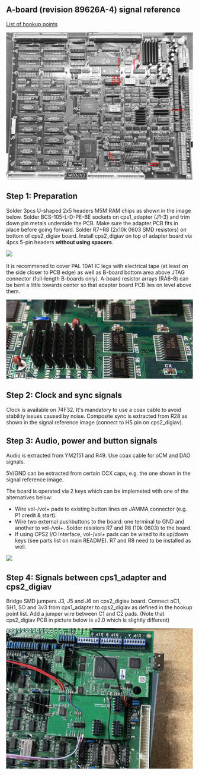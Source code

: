 A-board (revision 89626A-4) signal reference
--------------------------
[List of hookup points](./cps1_hookup_points.txt)

![](cps1_hookup_points.jpg)


Step 1: Preparation
--------------------------

Solder 3pcs U-shaped 2x5 headers M5M RAM chips as shown in the image below. Solder BCS-105-L-D-PE-BE sockets on cps1_adapter (J1-3) and trim down pin metals underside the PCB. Make sure the adapter PCB fits in place before going forward. Solder R7+R8 (2x10k 0603 SMD resistors) on bottom of cps2_digiav board. Install cps2_digiav on top of adapter board via 4pcs 5-pin headers **without using spacers**.

![](install-1.jpg)

It is recommened to cover PAL 10A1 IC legs with electrical tape (at least on the side closer to PCB edge) as well as B-board bottom area above JTAG connector (full-length B-boards only). A-board resistor arrays (RA6-8) can be bent a little towards center so that adapter board PCB lies on level above them.

![](install-2.jpg)


Step 2: Clock and sync signals
--------------------------

Clock is available on 74F32. It's mandatory to use a coax cable to avoid stability issues caused by noise. Composite sync is extracted from R28 as shown in the signal reference image (connect to HS pin on cps2_digiav).


Step 3: Audio, power and button signals
--------------------------

Audio is extracted from YM2151 and R49. Use coax cable for oCM and DAO signals.

5V/GND can be extracted from certain CCX caps, e.g. the one shown in the signal reference image.

The board is operated via 2 keys which can be implemeted with one of the alternatives below:
* Wire vol-/vol+ pads to existing button lines on JAMMA connector (e.g. P1 credit & start).
* Wire two external pushbuttons to the board: one terminal to GND and another to vol-/vol+. Solder resistors R7 and R8 (10k 0603) to the board.
* If using CPS2 I/O Interface, vol-/vol+ pads can be wired to its up/down keys (see parts list on main README). R7 and R8 need to be installed as well.

![](install-3.jpg)


Step 4: Signals between cps1_adapter and cps2_digiav
--------------------------

Bridge SMD jumpers J3, J5 and J6 on cps2_digiav board. Connect oC1, SH1, SO and 3v3 from cps1_adapter to cps2_digiav as defined in the hookup point list. Add a jumper wire between C1 and C2 pads. (Note that cps2_digiav PCB in picture below is v2.0 which is slightly different)

![](install-4.jpg)


